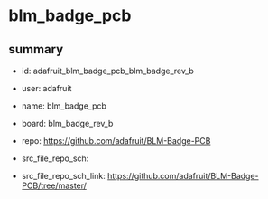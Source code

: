 # blm_badge_pcb
 
## summary 
* id: adafruit_blm_badge_pcb_blm_badge_rev_b
* user: adafruit
* name: blm_badge_pcb
* board: blm_badge_rev_b
* repo: https://github.com/adafruit/BLM-Badge-PCB



* src_file_repo_sch: 
* src_file_repo_sch_link: https://github.com/adafruit/BLM-Badge-PCB/tree/master/






